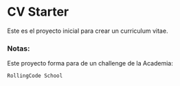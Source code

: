 # CV Starter

Este es el proyecto inicial para crear un curriculum vitae.

### Notas: 
Este proyecto forma para de un challenge de la Academia:
```
RollingCode School
```